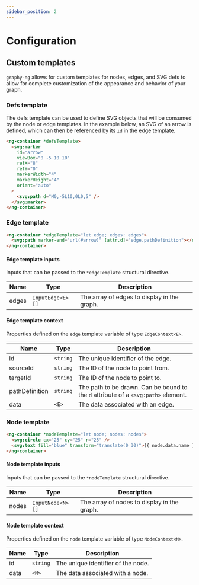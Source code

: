 ```yaml
---
sidebar_position: 2
---
```


# Configuration

[//]: # 'TODO: Consider renaming to `API reference.`'

## Custom templates

`graphy-ng` allows for custom templates for nodes, edges, and SVG defs to allow for complete customization of the appearance and behavior of your graph.

### Defs template

The defs template can be used to define SVG objects that will be consumed by the node or edge templates. In the example below, an SVG of an arrow is defined, which can then be referenced by its `id` in the edge template.

```html
<ng-container *defsTemplate>
  <svg:marker
    id="arrow"
    viewBox="0 -5 10 10"
    refX="8"
    refY="0"
    markerWidth="4"
    markerHeight="4"
    orient="auto"
  >
    <svg:path d="M0,-5L10,0L0,5" />
  </svg:marker>
</ng-container>
```

### Edge template

```html
<ng-container *edgeTemplate="let edge; edges: edges">
  <svg:path marker-end="url(#arrow)" [attr.d]="edge.pathDefinition"></svg:path>
</ng-container>
```

#### Edge template inputs

Inputs that can be passed to the `*edgeTemplate` structural directive.

| Name  | Type             | Description                                 |
| ----- | ---------------- | ------------------------------------------- |
| edges | `InputEdge<E>[]` | The array of edges to display in the graph. |

#### Edge template context

Properties defined on the `edge` template variable of type `EdgeContext<E>`.

| Name           | Type     | Description                                                                        |
| -------------- | -------- | ---------------------------------------------------------------------------------- |
| id             | `string` | The unique identifier of the edge.                                                 |
| sourceId       | `string` | The ID of the node to point from.                                                  |
| targetId       | `string` | The ID of the node to point to.                                                    |
| pathDefinition | `string` | The path to be drawn. Can be bound to the `d` attribute of a `<svg:path>` element. |
| data           | `<E>`    | The data associated with an edge.                                                  |

### Node template

```html
<ng-container *nodeTemplate="let node; nodes: nodes">
  <svg:circle cx="25" cy="25" r="25" />
  <svg:text fill="blue" transform="translate(0 30)">{{ node.data.name }}</svg:text>
</ng-container>
```

#### Node template inputs

Inputs that can be passed to the `*nodeTemplate` structural directive.

| Name  | Type             | Description                                 |
| ----- | ---------------- | ------------------------------------------- |
| nodes | `InputNode<N>[]` | The array of nodes to display in the graph. |

#### Node template context

Properties defined on the `node` template variable of type `NodeContext<N>`.

| Name | Type     | Description                        |
| ---- | -------- | ---------------------------------- |
| id   | `string` | The unique identifier of the node. |
| data | `<N>`    | The data associated with a node.   |
